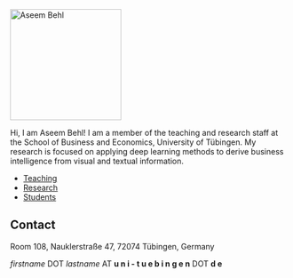 <img src="https://uni-tuebingen.de/fileadmin/_processed_/a/3/csm_Aseem_Behl_0c2171a784.jpg" alt="Aseem Behl" width="200"/>

Hi, I am Aseem Behl! I am a member of the teaching and research staff at the School of Business and Economics, University of Tübingen. My research is focused on applying deep learning methods to derive business intelligence from visual and textual information.

* [Teaching](./teaching.html)
* [Research](./research.html)
* [Students](./students.html)

## Contact
Room 108, Nauklerstraße 47, 
72074 Tübingen, Germany

*firstname* DOT *lastname* AT **u n i - t u e b i n g e n** DOT **d e**
